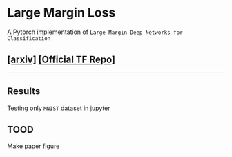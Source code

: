 # Large Margin Loss

A Pytorch implementation of `Large Margin Deep Networks for Classification`

## [[arxiv]](https://arxiv.org/abs/1803.05598) [[Official TF Repo]](https://github.com/google-research/google-research/tree/master/large_margin)

<hr>

## Results 

Testing only `MNIST` dataset in [jupyter](mnist.ipynb)


## TOOD

Make paper figure
